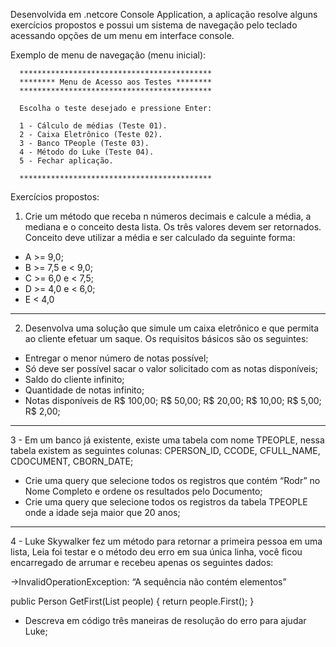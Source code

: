Desenvolvida em .netcore Console Application, a aplicação resolve alguns exercícios propostos e possui um sistema de navegação pelo teclado acessando opções de um menu em interface console.

Exemplo de menu de navegação (menu inicial):

      *******************************************
      ******** Menu de Acesso aos Testes ********
      *******************************************

      Escolha o teste desejado e pressione Enter:

      1 - Cálculo de médias (Teste 01).
      2 - Caixa Eletrônico (Teste 02).
      3 - Banco TPeople (Teste 03).
      4 - Método do Luke (Teste 04).
      5 - Fechar aplicação.

      *******************************************

Exercícios propostos:

1) Crie um método que receba n números decimais e calcule a média, a mediana e o
conceito desta lista. Os três valores devem ser retornados.
Conceito deve utilizar a média e ser calculado da seguinte forma:

* A >= 9,0;
* B >= 7,5 e < 9,0;
* C >= 6,0 e < 7,5;
* D >= 4,0 e < 6,0;
* E < 4,0
     
-----------

2) Desenvolva uma solução que simule um caixa eletrônico e que permita ao cliente
efetuar um saque. Os requisitos básicos são os seguintes:

* Entregar o menor número de notas possível;
* Só deve ser possível sacar o valor solicitado com as notas disponíveis;
* Saldo do cliente infinito;
* Quantidade de notas infinito;
* Notas disponíveis de R$ 100,00; R$ 50,00; R$ 20,00; R$ 10,00; R$ 5,00; R$ 2,00;
    
-----------

3 - Em um banco já existente, existe uma tabela com nome TPEOPLE, nessa tabela existem
as seguintes colunas: CPERSON_ID, CCODE, CFULL_NAME, CDOCUMENT, CBORN_DATE;

* Crie uma query que selecione todos os registros que contém “Rodr” no Nome Completo e ordene os resultados pelo Documento;
* Crie uma query que selecione todos os registros da tabela TPEOPLE onde a idade seja maior que 20 anos;

-----------

4 - Luke Skywalker fez um método para retornar a primeira pessoa em uma lista, Leia foi
testar e o método deu erro em sua única linha, você ficou encarregado de arrumar e
recebeu apenas os seguintes dados:

->InvalidOperationException: “A sequência não contém elementos”

public Person GetFirst(List<Person> people) {
     return people.First();
 }
  
* Descreva em código três maneiras de resolução do erro para ajudar Luke;
